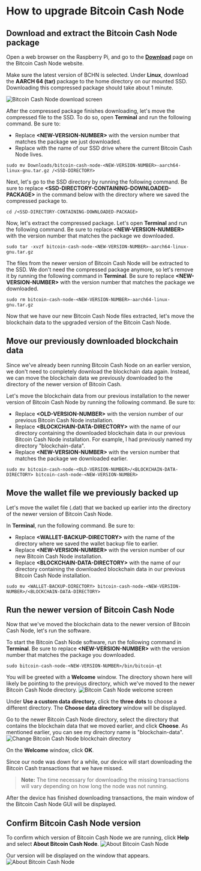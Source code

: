 # How to upgrade Bitcoin Cash Node

## Download and extract the Bitcoin Cash Node package

Open a web browser on the Raspberry Pi, and go to the **[Download](https://bitcoincashnode.org/en/download.html)** page on the Bitcoin Cash Node website.

Make sure the latest version of BCHN is selected. Under **Linux**, download the **AARCH 64 (tar)** package to the home directory on our mounted SSD. Downloading this compressed package should take about 1 minute.

![Bitcoin Cash Node download screen](https://github.com/josh-wong/bitcoin-cash-node-on-raspberry-pi/blob/main/docs/assets/screenshots/bitcoin_cash_node_download.png?raw=true)

After the compressed package finishes downloading, let's move the compressed file to the SSD. To do so, open **Terminal** and run the following command. Be sure to:
- Replace **<NEW-VERSION-NUMBER\>** with the version number that matches the package we just downloaded.
- Replace **<SSD-DIRECTORY>** with the name of our SSD drive where the current Bitcoin Cash Node lives.

`sudo mv Downloads/bitcoin-cash-node-<NEW-VERSION-NUMBER>-aarch64-linux-gnu.tar.gz /<SSD-DIRECTORY>` 

Next, let's go to the SSD directory by running the following command. Be sure to replace **<SSD-DIRECTORY-CONTAINING-DOWNLOADED-PACKAGE\>** in the command below with the directory where we saved the compressed package to.

 `cd /<SSD-DIRECTORY-CONTAINING-DOWNLOADED-PACKAGE>`

Now, let's extract the compressed package. Let's open **Terminal** and run the following command. Be sure to replace **<NEW-VERSION-NUMBER\>** with the version number that matches the package we downloaded.

`sudo tar -xvzf bitcoin-cash-node-<NEW-VERSION-NUMBER>-aarch64-linux-gnu.tar.gz`

The files from the newer version of Bitcoin Cash Node will be extracted to the SSD. We don't need the compressed package anymore, so let's remove it by running the following command in **Terminal**. Be sure to replace **<NEW-VERSION-NUMBER\>** with the version number that matches the package we downloaded.

`sudo rm bitcoin-cash-node-<NEW-VERSION-NUMBER>-aarch64-linux-gnu.tar.gz`

Now that we have our new Bitcoin Cash Node files extracted, let's move the blockchain data to the upgraded version of the Bitcoin Cash Node.

## Move our previously downloaded blockchain data

Since we've already been running Bitcoin Cash Node on an earlier version, we don't need to completely download the blockchain data again. Instead, we can move the blockchain data we previously downloaded to the directory of the newer version of Bitcoin Cash.

Let's move the blockchain data from our previous installation to the newer version of Bitcoin Cash Node by running the following command. Be sure to:

- Replace **<OLD-VERSION-NUMBER\>** with the version number of our previous Bitcoin Cash Node installation.
- Replace **<BLOCKCHAIN-DATA-DIRECTORY\>** with the name of our directory containing the downloaded blockchain data in our previous Bitcoin Cash Node installation. For example, I had previously named my directory "blockchain-data".
- Replace **<NEW-VERSION-NUMBER\>** with the version number that matches the package we downloaded earlier.

`sudo mv bitcoin-cash-node-<OLD-VERSION-NUMBER>/<BLOCKCHAIN-DATA-DIRECTORY> bitcoin-cash-node-<NEW-VERSION-NUMBER>` 

## Move the wallet file we previously backed up

Let's move the wallet file (.dat) that we backed up earlier into the directory of the newer version of Bitcoin Cash Node.

In **Terminal**, run the following command. Be sure to:

- Replace **<WALLET-BACKUP-DIRECTORY\>** with the name of the directory where we saved the wallet backup file to earlier.
- Replace **<NEW-VERSION-NUMBER\>** with the version number of our new Bitcoin Cash Node installation.
- Replace **<BLOCKCHAIN-DATA-DIRECTORY\>** with the name of our directory containing the downloaded blockchain data in our previous Bitcoin Cash Node installation.

`sudo mv <WALLET-BACKUP-DIRECTORY> bitcoin-cash-node-<NEW-VERSION-NUMBER>/<BLOCKCHAIN-DATA-DIRECTORY>`

## Run the newer version of Bitcoin Cash Node

Now that we've moved the blockchain data to the newer version of Bitcoin Cash Node, let's run the software. 

To start the Bitcoin Cash Node software, run the following command in **Terminal**. Be sure to replace **<NEW-VERSION-NUMBER\>** with the version number that matches the package you downloaded.

`sudo bitcoin-cash-node-<NEW-VERSION-NUMBER>/bin/bitcoin-qt`

You will be greeted with a **Welcome** window. The directory shown here will likely be pointing to the previous directory, which we've moved to the newer Bitcoin Cash Node directory.
![Bitcoin Cash Node welcome screen](https://github.com/josh-wong/bitcoin-cash-node-on-raspberry-pi/blob/main/docs/assets/screenshots/upgrade_bitcoin_cash_node_welcome.png?raw=true)

Under **Use a custom data directory**, click the **three dots** to choose a different directory. The **Choose data directory** window will be displayed. 

Go to the newer Bitcoin Cash Node directory, select the directory that contains the blockchain data that we moved earlier, and click **Choose**. As mentioned earlier, you can see my directory name is "blockchain-data". 
![Change Bitcoin Cash Node blockchain directory](https://github.com/josh-wong/bitcoin-cash-node-on-raspberry-pi/blob/main/docs/assets/screenshots/upgrade_bitcoin_cash_node_welcome_change_directory.png?raw=true)

On the **Welcome** window, click **OK**. 

Since our node was down for a while, our device will start downloading the Bitcoin Cash transactions that we have missed.

> **Note:** The time necessary for downloading the missing transactions will vary depending on how long the node was not running.

After the device has finished downloading transactions, the main window of the Bitcoin Cash Node GUI will be displayed. 

## Confirm Bitcoin Cash Node version

To confirm which version of Bitcoin Cash Node we are running, click **Help** and select **About Bitcoin Cash Node**. 
![About Bitcoin Cash Node](https://github.com/josh-wong/bitcoin-cash-node-on-raspberry-pi/blob/main/docs/assets/screenshots/upgrade_bitcoin_cash_node_help_about.png?raw=true)

Our version will be displayed on the window that appears. 
![About Bitcoin Cash Node](https://github.com/josh-wong/bitcoin-cash-node-on-raspberry-pi/blob/main/docs/assets/screenshots/upgrade_bitcoin_cash_node_about.png?raw=true)